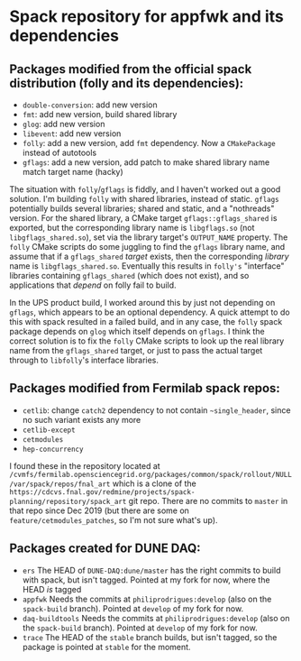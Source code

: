 # Spack repository for appfwk and its dependencies

## Packages modified from the official spack distribution (folly and its dependencies):

* `double-conversion`: add new version
* `fmt`: add new version, build shared library
* `glog`: add new version
* `libevent`: add new version
* `folly`: add a new version, add `fmt` dependency. Now a `CMakePackage` instead of autotools
* `gflags`: add a new version, add patch to make shared library name match target name (hacky)

The situation with `folly`/`gflags` is fiddly, and I haven't worked out a good solution. I'm building `folly` with shared libraries, instead of static. `gflags` potentially builds several libraries; shared and static, and a "nothreads" version. For the shared library, a CMake target `gflags::gflags_shared` is exported, but the corresponding library name is `libgflags.so` (not `libgflags_shared.so`), set via the library target's `OUTPUT_NAME` property. The `folly` CMake scripts do some juggling to find the `gflags` library name, and assume that if a `gflags_shared` _target_ exists, then the corresponding _library_ name is `libgflags_shared.so`. Eventually this results in `folly's` "interface" libraries containing `gflags_shared` (which does not exist), and so applications that _depend_ on folly fail to build.

In the UPS product build, I worked around this by just not depending on `gflags`, which appears to be an optional dependency. A quick attempt to do this with spack resulted in a failed build, and in any case, the `folly` spack package depends on `glog` which itself depends on `gflags`. I think the correct solution is to fix the `folly` CMake scripts to look up the real library name from the `gflags_shared` target, or just to pass the actual target through to `libfolly`'s interface libraries.

## Packages modified from Fermilab spack repos:

* `cetlib`: change `catch2` dependency to not contain `~single_header`, since no such variant exists any more
* `cetlib-except`
* `cetmodules`
* `hep-concurrency`

I found these in the repository located at `/cvmfs/fermilab.opensciencegrid.org/packages/common/spack/rollout/NULL/var/spack/repos/fnal_art` which is a clone of the `https://cdcvs.fnal.gov/redmine/projects/spack-planning/repository/spack_art` git repo. There are no commits to `master` in that repo since Dec 2019 (but there are some on `feature/cetmodules_patches`, so I'm not sure what's up).

## Packages created for DUNE DAQ:

* `ers`
  The HEAD of `DUNE-DAQ:dune/master` has the right commits to build with spack, but isn't tagged. Pointed at my fork for now, where the HEAD _is_ tagged
* `appfwk`
  Needs the commits at `philiprodrigues:develop` (also on the `spack-build` branch). Pointed at `develop` of my fork for now.
* `daq-buildtools`
  Needs the commits at `philiprodrigues:develop` (also on the `spack-build` branch). Pointed at `develop` of my fork for now.
* `trace`
  The HEAD of the `stable` branch builds, but isn't tagged, so the package is pointed at `stable` for the moment.


